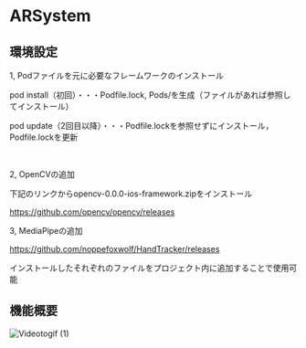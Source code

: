 # ARSystem

## 環境設定

1, Podファイルを元に必要なフレームワークのインストール

pod install（初回）・・・Podfile.lock, Pods/を生成（ファイルがあれば参照してインストール）

pod update（2回目以降）・・・Podfile.lockを参照せずにインストール，Podfile.lockを更新

<br>

2, OpenCVの追加

下記のリンクからopencv-0.0.0-ios-framework.zipをインストール

https://github.com/opencv/opencv/releases

3, MediaPipeの追加

https://github.com/noppefoxwolf/HandTracker/releases

インストールしたそれぞれのファイルをプロジェクト内に追加することで使用可能

## 機能概要

![Videotogif (1)](https://user-images.githubusercontent.com/61243751/155967371-d2a0f0a2-783c-4988-8cd4-6c43d11269d6.gif)


